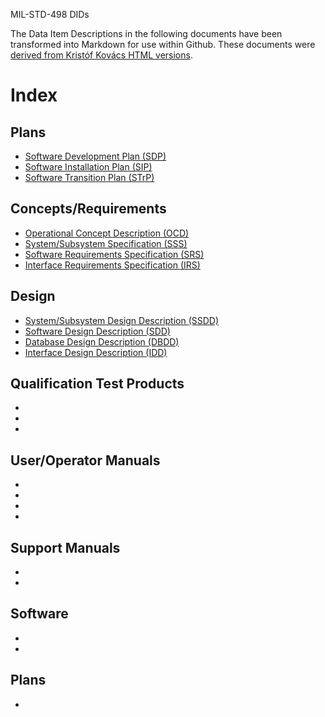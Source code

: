 MIL-STD-498 DIDs

The Data Item Descriptions in the following documents have been transformed into
Markdown for use within Github. These documents were [derived from Kristóf Kovács
HTML versions](https://github.com/kkovacs/MIL-STD-498-templates-html/).

# Index

## Plans

* [Software Development Plan (SDP)](SDP.md)
* [Software Installation Plan (SIP)](SIP.md)
* [Software Transition Plan (STrP)](STrP.md)

## Concepts/Requirements

* [Operational Concept Description (OCD)](OCD.md)
* [System/Subsystem Specification (SSS)](SSS.md)
* [Software Requirements Specification (SRS)](SRS.md)
* [Interface Requirements Specification (IRS)](IRS.md)

## Design

* [System/Subsystem Design Description (SSDD)](SSDD.md)
* [Software Design Description (SDD)](SDD.md)
* [Database Design Description (DBDD)](DBDD.md)
* [Interface Design Description (IDD)](IDD.md)

## Qualification Test Products

* []()
* []()
* []()

## User/Operator Manuals

* []()
* []()
* []()
* []()

## Support Manuals

* []()
* []()

## Software

* []()
* []()

## Plans

* []()
